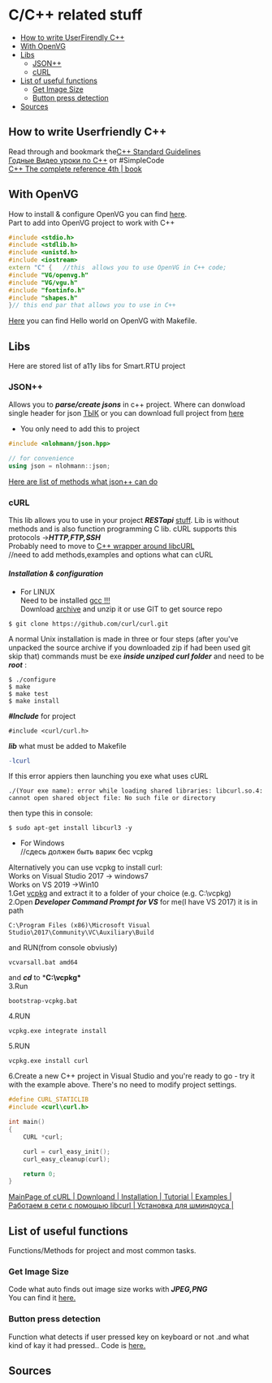 
# C/C++ related stuff  
- [How to write UserFirendly C++](#how-to-write-userfriendly-c)
- [With OpenVG](#with-openvg)
- [Libs](#libs)  
  - [JSON++](#json)
  - [cURL](#curl)
- [List of useful functions  ](#list-of-useful-functions)  
  - [Get Image Size](#get-image-size)
  - [Button press detection](#button-press-detection)
- [Sources](#sources)  
## How to write Userfriendly C++
Read through and bookmark the[C++ Standard Guidelines](https://github.com/isocpp/CppCoreGuidelines/blob/master/CppCoreGuidelines.md)  
[Годные Видео уроки по С++](https://www.youtube.com/watch?v=kRcbYLK3OnQ&list=PLQOaTSbfxUtCrKs0nicOg2npJQYSPGO9r) от #SimpleCode  
[C++ The complete reference 4th | book](http://160592857366.free.fr/joe/ebooks/ShareData/C++%20-%20The%20Complete%20Reference%204e.pdf)
## With OpenVG
How to install & configure OpenVG you can find [here](https://github.com/RazdolbayOne/GuidesPull/tree/master/OpenVG).    
Part to add into OpenVG project to work with C++
```cpp
#include <stdio.h>
#include <stdlib.h>
#include <unistd.h>
#include <iostream>
extern "C" {   //this  allows you to use OpenVG in C++ code;
#include "VG/openvg.h"
#include "VG/vgu.h"
#include "fontinfo.h"
#include "shapes.h"
}// this end par that allows you to use in C++
```
[Here](https://github.com/RazdolbayOne/GuidesPull/blob/master/C%2B%2B/Simple_Hello_world_with_OpenVG) you can find Hello world on OpenVG with Makefile.
## Libs  
Here are stored list of a11y libs for Smart.RTU project
### JSON++  
Allows you to ***parse/create jsons*** in c++ project.
Where can donwload single header for json [ТЫК](https://github.com/RazdolbayOne/GuidesPull/tree/master/C%2B%2B/JSON%2B%2B) or you can download full project from [here](https://github.com/nlohmann/json)
* You only need to add this to project 
```cpp
#include <nlohmann/json.hpp>

// for convenience
using json = nlohmann::json;
```
[Here are list of methods what json++ can do](https://github.com/nlohmann/json)
### cURL  
This lib allows you to use in your project ***RESTapi*** [stuff](https://flaviocopes.com/http-curl/). Lib is without methods and is also function programming C lib.
cURL supports this protocols ->***HTTP,FTP,SSH***   
Probably need to move to [C++ wrapper around libcURL ](https://github.com/jpbarrette/curlpp)  
//need to add methods,examples and options what can  cURL  
#### ***Installation & configuration*** 
* For LINUX  
Need to be installed [gcc !!!](https://github.com/RazdolbayOne/GuidesPull/tree/master/Make#how-to-install-make)  
Download [archive](https://curl.haxx.se/download.html) and unzip it or use GIT to get source repo  
```shell  
$ git clone https://github.com/curl/curl.git
```
A normal Unix installation is made in three or four steps (after you've unpacked the source archive if you downloaded zip if had been used git skip that) commands must be exe ***inside  unziped curl folder*** and need to be ***root*** :  
```shell
$ ./configure
$ make
$ make test 
$ make install
```
***#Include*** for project  
```
#include <curl/curl.h>  
```
***lib*** what must be added to Makefile  
```Makefile  
-lcurl
```  
If this error appiers then launching you exe what uses cURL  
```text  
./(Your exe name): error while loading shared libraries: libcurl.so.4: cannot open shared object file: No such file or directory 
```
then type this in console:  
```shell  
$ sudo apt-get install libcurl3 -y
```
* For Windows  
//сдесь должен быть варик бес vcpkg   

Alternatively you can use vcpkg to install curl:    
Works on Visual Studio 2017 -> windows7  
Works on VS 2019 ->Win10  
1.Get [vcpkg](https://github.com/microsoft/vcpkg/archive/2019.08.zip) and extract it to a folder of your choice (e.g. C:\vcpkg\)  
2.Open ***Developer Command Prompt for VS***  for me(I have VS 2017) it is in path 
```shell  
C:\Program Files (x86)\Microsoft Visual Studio\2017\Community\VC\Auxiliary\Build
```  
and RUN(from console obviusly)
```shell  
vcvarsall.bat amd64
```
and ***cd*** to ***C:\vcpkg\***  
3.Run  
```
bootstrap-vcpkg.bat
```
4.RUN  
```  
vcpkg.exe integrate install
```
5.RUN  
```  
vcpkg.exe install curl
```
6.Create a new C++ project in Visual Studio and you're ready to go - try it with the example above. There's no need to modify project settings.  
```cpp  
#define CURL_STATICLIB
#include <curl\curl.h>

int main()
{
    CURL *curl;

    curl = curl_easy_init();
    curl_easy_cleanup(curl);

    return 0;
}
```

[MainPage of cURL | ](https://curl.haxx.se/)
[Downloand | ](https://curl.haxx.se/download.html)
[Installation | ](https://curl.haxx.se/docs/install.html)
[Tutorial | ](https://curl.haxx.se/libcurl/c/libcurl-tutorial.html)
[Examples | ](https://curl.haxx.se/libcurl/c/example.html)
[Работаем в сети с помощью libcurl | ](https://www.programmersforum.ru/showthread.php?t=60338)
[Установка для шминдоуса | ](https://stackoverflow.com/questions/53861300/how-do-you-properly-install-libcurl-for-use-in-visual-studio-2017)  
## List of useful functions  
Functions/Methods for project and most common tasks.  
### Get Image Size
Code what auto finds out image size works with ***JPEG,PNG***  
You can find it [here.](https://github.com/RazdolbayOne/GuidesPull/blob/master/C%2B%2B/Usefull_functions/Get_Image_Size_func.txt)
### Button press detection
Function what detects if user pressed key on keyboard or not .and what kind of kay it had pressed.. 
Code is [here.](https://github.com/RazdolbayOne/GuidesPull/blob/master/C%2B%2B/Usefull_functions/Button_press_detection_check_func)
## Sources

